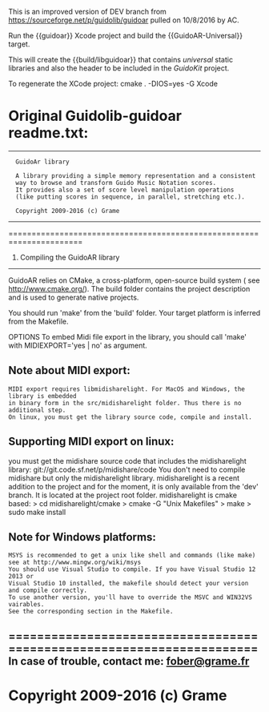 
This is an improved version of DEV branch from https://sourceforge.net/p/guidolib/guidoar pulled on 10/8/2016 by AC.

Run the {{guidoar}} Xcode project and build the {{GuidoAR-Universal}} target.

This will create the {{build/libguidoar}} that contains _universal_ static libraries and also the header to be included in the _GuidoKit_ project.

To regenerate the XCode project: cmake . -DIOS=yes -G Xcode

# Original Guidolib-guidoar readme.txt:
----------------------------------------------------------------------

      GuidoAr library

      A library providing a simple memory representation and a consistent
      way to browse and transform Guido Music Notation scores. 
      It provides also a set of score level manipulation operations 
      (like putting scores in sequence, in parallel, stretching etc.).

      Copyright 2009-2016 (c) Grame 

----------------------------------------------------------------------

======================================================================
1) Compiling the GuidoAR library
----------------------------------------------------------------------
GuidoAR relies on CMake, a cross-platform, open-source build 
system ( see http://www.cmake.org/).
The build folder contains the project description and is used to generate 
native projects. 
	
You should run 'make' from the 'build' folder.
Your target platform is inferred from the Makefile.

OPTIONS
To embed Midi file export in the library, you should call 'make' with MIDIEXPORT='yes | no'
as argument.
		
Note about MIDI export:
-------------------------------
    MIDI export requires libmidisharelight. For MacOS and Windows, the library is embedded 
    in binary form in the src/midisharelight folder. Thus there is no additional step.
    On linux, you must get the library source code, compile and install.

Supporting MIDI export on linux:
-------------------------------
   you must get the midishare source code that includes the midisharelight library:
	    git://git.code.sf.net/p/midishare/code 
   You don't need to compile midishare but only the midisharelight library.
   midisharelight is a recent addition to the project and for the moment, it is only
   available from the 'dev' branch. It is located at the project root folder.
   midisharelight is cmake based:
	> cd midisharelight/cmake
	> cmake -G "Unix Makefiles"
	> make
	> sudo make install

Note for Windows platforms:
-------------------------------
	MSYS is recommended to get a unix like shell and commands (like make)
	see at http://www.mingw.org/wiki/msys
	You should use Visual Studio to compile. If you have Visual Studio 12 2013 or
	Visual Studio 10 installed, the makefile should detect your version and compile correctly.
	To use another version, you'll have to override the MSVC and WIN32VS vairables.
	See the corresponding section in the Makefile. 

======================================================================
In case of trouble, contact me: <fober@grame.fr>
----------------------------------------------------------------------
Copyright 2009-2016 (c) Grame 
======================================================================
